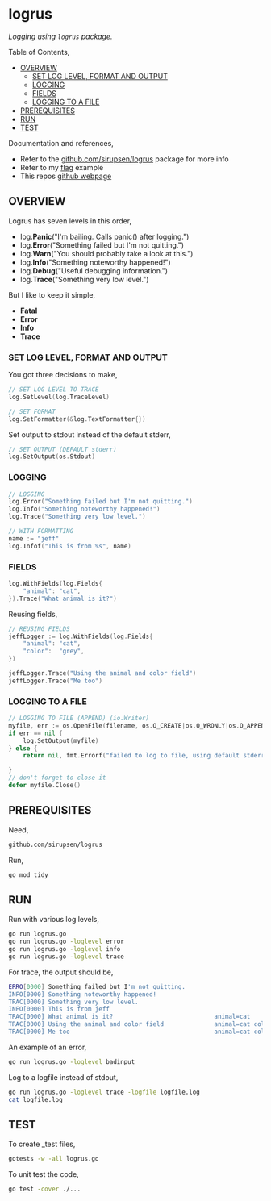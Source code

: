 # logrus

_Logging using `logrus` package._

Table of Contents,

* [OVERVIEW](https://github.com/JeffDeCola/my-go-examples/tree/master/common-go/logging/logrus#overview)
  * [SET LOG LEVEL, FORMAT AND OUTPUT](https://github.com/JeffDeCola/my-go-examples/tree/master/common-go/logging/logrus#set-log-level-format-and-output)
  * [LOGGING](https://github.com/JeffDeCola/my-go-examples/tree/master/common-go/logging/logrus#logging)
  * [FIELDS](https://github.com/JeffDeCola/my-go-examples/tree/master/common-go/logging/logrus#fields)
  * [LOGGING TO A FILE](https://github.com/JeffDeCola/my-go-examples/tree/master/common-go/logging/logrus#logging-to-a-file)
* [PREREQUISITES](https://github.com/JeffDeCola/my-go-examples/tree/master/common-go/logging/logrus#prerequisites)
* [RUN](https://github.com/JeffDeCola/my-go-examples/tree/master/common-go/logging/logrus#run)
* [TEST](https://github.com/JeffDeCola/my-go-examples/tree/master/common-go/logging/logrus#test)
  
Documentation and references,

* Refer to the
  [github.com/sirupsen/logrus](https://github.com/sirupsen/logrus)
  package for more info
* Refer to my
  [flag](https://github.com/JeffDeCola/my-go-examples/tree/master/common-go/flags/flag)
  example
* This repos [github webpage](https://jeffdecola.github.io/my-go-examples/)

## OVERVIEW

Logrus has seven levels in this order,

* log.**Panic**("I'm bailing. Calls panic() after logging.")
* log.**Error**("Something failed but I'm not quitting.")
* log.**Warn**("You should probably take a look at this.")
* log.**Info**("Something noteworthy happened!")
* log.**Debug**("Useful debugging information.")
* log.**Trace**("Something very low level.")

But I like to keep it simple,

* **Fatal**
* **Error**
* **Info**
* **Trace**

### SET LOG LEVEL, FORMAT AND OUTPUT

You got three decisions to make,

```go
// SET LOG LEVEL TO TRACE
log.SetLevel(log.TraceLevel)
```

```go
// SET FORMAT
log.SetFormatter(&log.TextFormatter{})
```

Set output to stdout instead of the default stderr,
  
```go
// SET OUTPUT (DEFAULT stderr)
log.SetOutput(os.Stdout)
```

### LOGGING

```go
// LOGGING
log.Error("Something failed but I'm not quitting.")
log.Info("Something noteworthy happened!")
log.Trace("Something very low level.")
```

```go
// WITH FORMATTING
name := "jeff"
log.Infof("This is from %s", name)
```

### FIELDS

```go
log.WithFields(log.Fields{
    "animal": "cat",
}).Trace("What animal is it?")
```

Reusing fields,

```go
// REUSING FIELDS
jeffLogger := log.WithFields(log.Fields{
    "animal": "cat",
    "color":  "grey",
})

jeffLogger.Trace("Using the animal and color field")
jeffLogger.Trace("Me too")
```

### LOGGING TO A FILE

```go
// LOGGING TO FILE (APPEND) (io.Writer)
myfile, err := os.OpenFile(filename, os.O_CREATE|os.O_WRONLY|os.O_APPEND, 0666)
if err == nil {
    log.SetOutput(myfile)
} else {
    return nil, fmt.Errorf("failed to log to file, using default stderr: %w", err)

}
// don't forget to close it
defer myfile.Close()
```

## PREREQUISITES

Need,

```txt
github.com/sirupsen/logrus
```

Run,

```bash
go mod tidy
```

## RUN

Run with various log levels,

```bash
go run logrus.go
go run logrus.go -loglevel error
go run logrus.go -loglevel info
go run logrus.go -loglevel trace
```

For trace, the output should be,

```bash
ERRO[0000] Something failed but I'm not quitting.       
INFO[0000] Something noteworthy happened!               
TRAC[0000] Something very low level.                    
INFO[0000] This is from jeff                            
TRAC[0000] What animal is it?                            animal=cat
TRAC[0000] Using the animal and color field              animal=cat color=grey
TRAC[0000] Me too                                        animal=cat color=grey
```

An example of an error,

```bash
go run logrus.go -loglevel badinput
```

Log to a logfile instead of stdout,

```bash
go run logrus.go -loglevel trace -logfile logfile.log
cat logfile.log
```

## TEST

To create _test files,

```bash
gotests -w -all logrus.go
```

To unit test the code,

```bash
go test -cover ./... 
```
